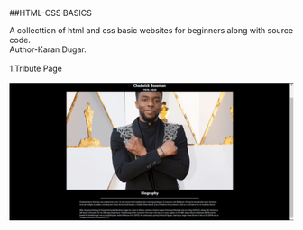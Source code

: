 ##HTML-CSS BASICS

A collecttion of html and css basic websites for beginners along with source code.
<br>
Author-Karan Dugar.
<br><br>
1.Tribute Page
<br><br>
![Alt text](Tribute/images/Tribute.png)
